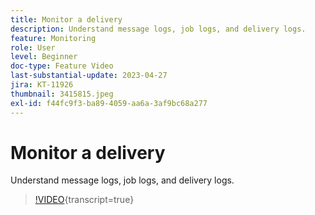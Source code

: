 ```yaml
---
title: Monitor a delivery
description: Understand message logs, job logs, and delivery logs.
feature: Monitoring
role: User
level: Beginner
doc-type: Feature Video
last-substantial-update: 2023-04-27
jira: KT-11926
thumbnail: 3415815.jpeg
exl-id: f44fc9f3-ba89-4059-aa6a-3af9bc68a277
---
```

# Monitor a delivery

Understand message logs, job logs, and delivery logs.

>[!VIDEO](https://video.tv.adobe.com/v/3415815/?learn=on){transcript=true}
